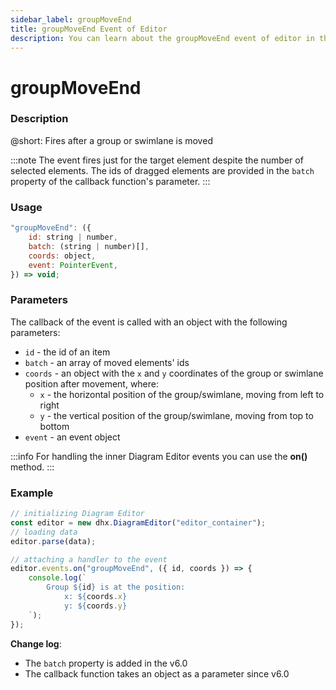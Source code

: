 ```yaml
---
sidebar_label: groupMoveEnd
title: groupMoveEnd Event of Editor
description: You can learn about the groupMoveEnd event of editor in the documentation of the DHTMLX JavaScript Diagram library. Browse developer guides and API reference, try out code examples and live demos, and download a free 30-day evaluation version of DHTMLX Diagram.
---
```


# groupMoveEnd

### Description

@short: Fires after a group or swimlane is moved

:::note
The event fires just for the target element despite the number of selected elements. The ids of dragged elements are provided in the `batch` property of the callback function's parameter.
:::

### Usage

~~~jsx
"groupMoveEnd": ({
    id: string | number, 
    batch: (string | number)[],
    coords: object,
    event: PointerEvent,
}) => void;
~~~

### Parameters

The callback of the event is called with an object with the following parameters:

  - `id` - the id of an item
  - `batch` - an array of moved elements' ids
  - `coords` - an object with the `x` and `y` coordinates of the group or swimlane position after movement, where:
    - `x` - the horizontal position of the group/swimlane, moving from left to right
    - `y` - the vertical position of the group/swimlane, moving from top to bottom
  - `event` - an event object

:::info
For handling the inner Diagram Editor events you can use the **on()** method.
:::

### Example

~~~jsx {6-13}
// initializing Diagram Editor
const editor = new dhx.DiagramEditor("editor_container");
// loading data
editor.parse(data);

// attaching a handler to the event
editor.events.on("groupMoveEnd", ({ id, coords }) => {
    console.log(`
        Group ${id} is at the position: 
            x: ${coords.x} 
            y: ${coords.y}
    `);
});
~~~

**Change log**: 
- The `batch` property is added in the v6.0
- The callback function takes an object as a parameter since v6.0

